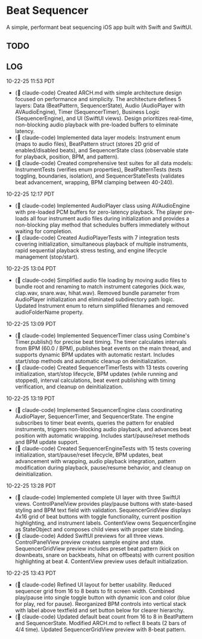 # Beat Sequencer

A simple, performant beat sequencing iOS app built with Swift and SwiftUI.

## TODO

## LOG

10-22-25 11:53 PDT
- (🤖 claude-code) Created ARCH.md with simple architecture design focused on performance and simplicity. The architecture defines 5 layers: Data (BeatPattern, SequencerState), Audio (AudioPlayer with AVAudioEngine), Timer (SequencerTimer), Business Logic (SequencerEngine), and UI (SwiftUI views). Design prioritizes real-time, non-blocking audio playback with pre-loaded buffers to eliminate latency.
- (🤖 claude-code) Implemented data layer models: Instrument enum (maps to audio files), BeatPattern struct (stores 2D grid of enabled/disabled beats), and SequencerState class (observable state for playback, position, BPM, and pattern).
- (🤖 claude-code) Created comprehensive test suites for all data models: InstrumentTests (verifies enum properties), BeatPatternTests (tests toggling, boundaries, isolation), and SequencerStateTests (validates beat advancement, wrapping, BPM clamping between 40-240).

10-22-25 12:17 PDT
- (🤖 claude-code) Implemented AudioPlayer class using AVAudioEngine with pre-loaded PCM buffers for zero-latency playback. The player pre-loads all four instrument audio files during initialization and provides a non-blocking play method that schedules buffers immediately without waiting for completion.
- (🤖 claude-code) Created AudioPlayerTests with 7 integration tests covering initialization, simultaneous playback of multiple instruments, rapid sequential playback stress testing, and engine lifecycle management (stop/start).

10-22-25 13:04 PDT
- (🤖 claude-code) Simplified audio file loading by moving audio files to bundle root and renaming to match instrument categories (kick.wav, clap.wav, snare.wav, hihat.wav). Removed bundle parameter from AudioPlayer initialization and eliminated subdirectory path logic. Updated Instrument enum to return simplified filenames and removed audioFolderName property.

10-22-25 13:09 PDT
- (🤖 claude-code) Implemented SequencerTimer class using Combine's Timer.publish() for precise beat timing. The timer calculates intervals from BPM (60.0 / BPM), publishes beat events on the main thread, and supports dynamic BPM updates with automatic restart. Includes start/stop methods and automatic cleanup on deinitialization.
- (🤖 claude-code) Created SequencerTimerTests with 13 tests covering initialization, start/stop lifecycle, BPM updates (while running and stopped), interval calculations, beat event publishing with timing verification, and cleanup on deinitialization.

10-22-25 13:19 PDT
- (🤖 claude-code) Implemented SequencerEngine class coordinating AudioPlayer, SequencerTimer, and SequencerState. The engine subscribes to timer beat events, queries the pattern for enabled instruments, triggers non-blocking audio playback, and advances beat position with automatic wrapping. Includes start/pause/reset methods and BPM update support.
- (🤖 claude-code) Created SequencerEngineTests with 15 tests covering initialization, start/pause/reset lifecycle, BPM updates, beat advancement with wrapping, audio playback integration, pattern modification during playback, pause/resume behavior, and cleanup on deinitialization.

10-22-25 13:28 PDT
- (🤖 claude-code) Implemented complete UI layer with three SwiftUI views. ControlPanelView provides play/pause buttons with state-based styling and BPM text field with validation. SequencerGridView displays 4x16 grid of beat buttons with toggle functionality, current position highlighting, and instrument labels. ContentView owns SequencerEngine as StateObject and composes child views with proper state binding.
- (🤖 claude-code) Added SwiftUI previews for all three views. ControlPanelView preview creates sample engine and state. SequencerGridView preview includes preset beat pattern (kick on downbeats, snare on backbeats, hihat on offbeats) with current position highlighting at beat 4. ContentView preview uses default initialization.

10-22-25 13:43 PDT
- (🤖 claude-code) Refined UI layout for better usability. Reduced sequencer grid from 16 to 8 beats to fit screen width. Combined play/pause into single toggle button with dynamic icon and color (blue for play, red for pause). Reorganized BPM controls into vertical stack with label above textfield and set button below for clearer hierarchy.
- (🤖 claude-code) Updated default beat count from 16 to 8 in BeatPattern and SequencerState. Modified ARCH.md to reflect 8 beats (2 bars of 4/4 time). Updated SequencerGridView preview with 8-beat pattern.

